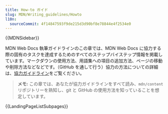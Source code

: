 ```yaml
---
title: How-to ガイド
slug: MDN/Writing_guidelines/Howto
l10n:
  sourceCommit: 4f14847593f9de215d3d90bf8e78844e4f2534e0
---
```


{{MDNSidebar}}

MDN Web Docs 執筆ガイドラインのこの章では、MDN Web Docs に協力する際の固有のタスクを達成するためのすべてのステップバイステップ情報を掲載しています。マークダウンの使用方法、用語集への項目の追加方法、ページの移動や削除方法などなどです。（GitHub を通して行う）協力の方法についての詳細は、[協力ガイドライン](/ja/docs/MDN/Community/Contributing)をご覧ください。

> **メモ:** この章では、あなたが協力ガイドラインをすべて読み、`mdn/content` リポジトリーを熟知し、git と GitHub の使用方法を知っていることを想定しています。

{{LandingPageListSubpages}}
